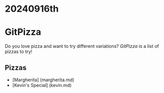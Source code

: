 # 20240916th

# GitPizza

Do you love pizza and want to try different variations? *GitPizza* is a list of pizzas to try!

## Pizzas

- [Margherita] (margherita.md)
- [Kevin's Special] (kevin.md)

